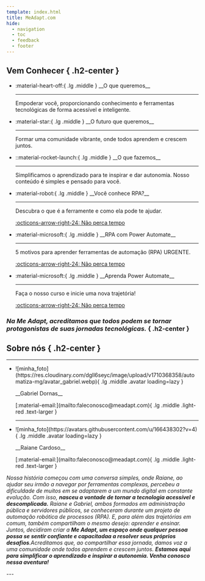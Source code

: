```yaml
---
template: index.html
title: MeAdapt.com
hide:
  - navigation
  - toc
  - feedback
  - footer
---
```

<style>
  .md-typeset h1,
  .md-content__button,
  .md-source-file {
    display: none;
  }
</style>

## Vem Conhecer { .h2-center }

<div class="grid cards card-border-radius" markdown>

- <p class="text-larger" markdown>:material-heart-off:{ .lg .middle } __O que queremos__</p>

    ---

    Empoderar você, proporcionando conhecimento e ferramentas tecnológicas de forma acessível e inteligente.


- <p class="text-larger" markdown>:material-star:{ .lg .middle  } __O futuro que queremos__</p>

    ---

    Formar uma comunidade vibrante, onde todos aprendem e crescem juntos.


- <p class="text-larger" markdown>::material-rocket-launch:{ .lg .middle  } __O que fazemos__</p>

    ---

    Simplificamos o aprendizado para te inspirar e dar autonomia. Nosso conteúdo é simples e pensado para você.

- <p class="text-larger" markdown>:material-robot:{ .lg .middle  } __Você conhece RPA?__</p>

    ---

    Descubra o que é a ferramente e como ela pode te ajudar.

    [:octicons-arrow-right-24: Não perca tempo]()

- <p class="text-larger" markdown>:material-microsoft:{ .lg .middle  } __RPA com Power Automate__</p>

    ---

    5 motivos para aprender ferramentas de automação (RPA) URGENTE.

    [:octicons-arrow-right-24: Não perca tempo](blog/posts/20240914_5_motivos_para_aprender_automacao.md)

- <p class="text-larger" markdown>:material-microsoft:{ .lg .middle  } __Aprenda Power Automate__</p>

    ---

    Faça o nosso curso e inicie uma nova trajetória!

    [:octicons-arrow-right-24: Não perca tempo](blog/posts/20240914_5_motivos_para_aprender_automacao.md)

</div>

### _Na Me Adapt, acreditamos que todos podem se tornar protagonistas de suas jornadas tecnológicas._ { .h2-center }

## Sobre nós { .h2-center }
---

<div class="grid" markdown>

- <p class="p-center" markdown>![minha_foto](https://res.cloudinary.com/dgll6seyc/image/upload/v1710368358/automatiza-mg/avatar_gabriel.webp){ .lg .middle .avatar loading=lazy }</p>


    <p class="p-center" markdown>__Gabriel Dornas__</p>
    <p class="p-center" markdown>
      [:material-email:](mailto:faleconosco@meadapt.com){ .lg .middle .light-red .text-larger }
    </p>

     ---

- <p class="p-center" markdown>![minha_foto](https://avatars.githubusercontent.com/u/166438302?v=4){ .lg .middle .avatar loading=lazy }</p>


    <p class="p-center" markdown>__Raiane Cardoso__</p>

    <p class="p-center" markdown>
      [:material-email:](mailto:faleconosco@meadapt.com){ .lg .middle .light-red .text-larger }
    </p>

_Nossa história começou com uma conversa simples, onde Raiane, ao ajudar seu irmão a navegar por ferramentas complexas, percebeu a dificuldade de muitos em se adaptarem a um mundo digital em constante evolução. Com isso, **nasceu a vontade de tornar a tecnologia acessível e descomplicada.** Raiane e Gabriel, ambos formados em administração pública e servidores públicos, se conheceram durante um projeto de automação robótica de processos (RPA). E, para além das trajetórias em comum, também compartilham o mesmo desejo: aprender e ensinar. Juntos, decidiram criar a **Me Adapt, um espaço onde qualquer pessoa possa se sentir confiante e capacitadaa a resolver seus próprios desafios**.Acreditamos que, ao compartilhar essa jornada, damos voz a uma comunidade onde todos aprendem e crescem juntos. **Estamos aqui para simplificar o aprendizado e inspirar a autonomia. Venha conosco nessa aventura!**_

</div>
---
